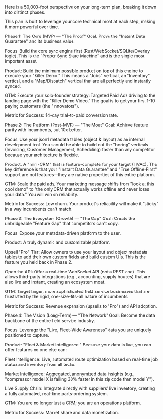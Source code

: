Here is a 50,000-foot perspective on your long-term plan, breaking it down into distinct phases.

This plan is built to leverage your core technical moat at each step, making it more powerful over time.

Phase 1: The Core (MVP) — "The Proof"
Goal: Prove the "Instant Data Guarantee" and its business value.

Focus: Build the core sync engine first (Rust/WebSocket/SQLite/Overlay logic). This is the "Proper Sync State Machine" and is the single most important asset.

Product: Build the minimum possible product on top of this engine to execute your "Killer Demo." This means a "Jobs" vertical, an "Inventory" vertical, and a "Map/Dispatch" vertical that are all perfectly and instantly synced.

GTM: Execute your solo-founder strategy: Targeted Paid Ads driving to the landing page with the "Killer Demo Video." The goal is to get your first 1-10 paying customers (the "Innovators").

Metric for Success: 14-day trial-to-paid conversion rate.

Phase 2: The Platform (Post-MVP) — "The Moat"
Goal: Achieve feature parity with incumbents, but 10x better.

Focus: Use your json1 metadata tables (object & layout) as an internal development tool. You should be able to build out the "boring" verticals (Invoicing, Customer Management, Scheduling) faster than any competitor because your architecture is flexible.

Product: A "mini-CRM" that is feature-complete for your target (HVAC). The key difference is that your "Instant Data Guarantee" and "True Offline-First" support are not features—they are native properties of this entire platform.

GTM: Scale the paid ads. Your marketing message shifts from "look at this cool demo" to "the only CRM that actually works offline and never loses your data." You will win on reliability.

Metric for Success: Low churn. Your product's reliability will make it "sticky" in a way incumbents can't match.

Phase 3: The Ecosystem (Growth) — "The Gap"
Goal: Create the unbridgeable "Feature Gap" that competitors can't copy.

Focus: Expose your metadata-driven platform to the user.

Product: A truly dynamic and customizable platform.

Upsell "Pro" Tier: Allow owners to use your layout and object metadata tables to add their own custom fields and build custom UIs. This is the feature you held back in Phase 2.

Open the API: Offer a real-time WebSocket API (not a REST one). This allows third-party integrations (e.g., accounting, supply houses) that are also live and instant, creating an ecosystem moat.

GTM: Target larger, more sophisticated field service businesses that are frustrated by the rigid, one-size-fits-all nature of incumbents.

Metric for Success: Revenue expansion (upsells to "Pro") and API adoption.

Phase 4: The Vision (Long-Term) — "The Network"
Goal: Become the data backbone of the entire field service industry.

Focus: Leverage the "Live, Fleet-Wide Awareness" data you are uniquely positioned to capture.

Product: "Fleet & Market Intelligence." Because your data is live, you can offer features no one else can:

Fleet Intelligence: Live, automated route optimization based on real-time job status and inventory from all techs.

Market Intelligence: Aggregated, anonymized data insights (e.g., "compressor model X is failing 30% faster in this zip code than model Y").

Live Supply Chain: Integrate directly with suppliers' live inventory, creating a fully automated, real-time parts-ordering system.

GTM: You are no longer just a CRM; you are an operations platform.

Metric for Success: Market share and data monetization.